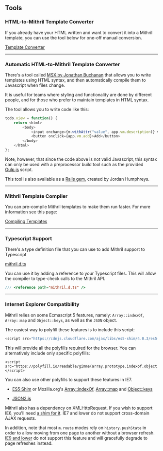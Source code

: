 ## Tools

### HTML-to-Mithril Template Converter

If you already have your HTML written and want to convert it into a Mithril template, you can use the tool below for one-off manual conversion.

[Template Converter](tools/template-converter.html)

---

### Automatic HTML-to-Mithril Template Converter

There's a tool called [MSX by Jonathan Buchanan](https://github.com/insin/msx) that allows you to write templates using HTML syntax, and then automatically compile them to Javascript when files change.

It is useful for teams where styling and functionality are done by different people, and for those who prefer to maintain templates in HTML syntax.

The tool allows you to write code like this:

```javascript
todo.view = function() {
	return <html>
		<body>
			<input onchange={m.withAttr("value", app.vm.description)} value={app.vm.description()}/>
			<button onclick={app.vm.add}>Add</button>
		</body>
	</html>
};
```

Note, however, that since the code above is not valid Javascript, this syntax can only be used with a preprocessor build tool such as the provided [Gulp.js](http://gulpjs.com) script.

This tool is also available as a [Rails gem](https://github.com/mrsweaters/mithril-rails), created by Jordan Humphreys.

---

### Mithril Template Compiler

You can pre-compile Mithril templates to make them run faster. For more information see this page:

[Compiling Templates](optimizing-performance.md#compiling-templates)

---

### Typescript Support

There's a type definition file that you can use to add Mithril support to Typescript

[mithril.d.ts](mithril.d.ts)

You can use it by adding a reference to your Typescript files. This will allow the compiler to type-check calls to the Mithril API.

```javascript
/// <reference path="mithril.d.ts" />
```

---

### Internet Explorer Compatibility

Mithril relies on some Ecmascript 5 features, namely: `Array::indexOf`, `Array::map` and `Object::keys`, as well as the `JSON` object.

The easiest way to polyfill these features is to include this script:

```javascript
<script src="https://cdnjs.cloudflare.com/ajax/libs/es5-shim/4.0.3/es5-shim.min.js"></script>
```

This will provide all the polyfills required for the browser. You can alternatively include only specific polyfills:

```markup
<script src="https://polyfill.io/readable/gimme(array.prototype.indexof,object.keys,function.prototype.bind,array.prototype.foreach,JSON)"></script>
```

You can also use other polyfills to support these features in IE7.

-	[ES5 Shim](https://github.com/es-shims/es5-shim) or Mozilla.org's [Array::indexOf](https://developer.mozilla.org/en-US/docs/Web/JavaScript/Reference/Global_Objects/Array/indexOf), [Array::map](https://developer.mozilla.org/en-US/docs/Web/JavaScript/Reference/Global_Objects/Array/map) and [Object::keys](https://developer.mozilla.org/en-US/docs/Web/JavaScript/Reference/Global_Objects/Object/keys)

-	[JSON2.js](https://github.com/douglascrockford/JSON-js/blob/master/json2.js)

Mithril also has a dependency on XMLHttpRequest. If you wish to support IE6, you'll need [a shim for it](https://gist.github.com/Contra/2709462). IE7 and lower do not support cross-domain AJAX requests.

In addition, note that most `m.route` modes rely on `history.pushState` in order to allow moving from one page to another without a browser refresh. [IE9 and lower](http://caniuse.com/#search=pushstate) do not support this feature and will gracefully degrade to page refreshes instead.